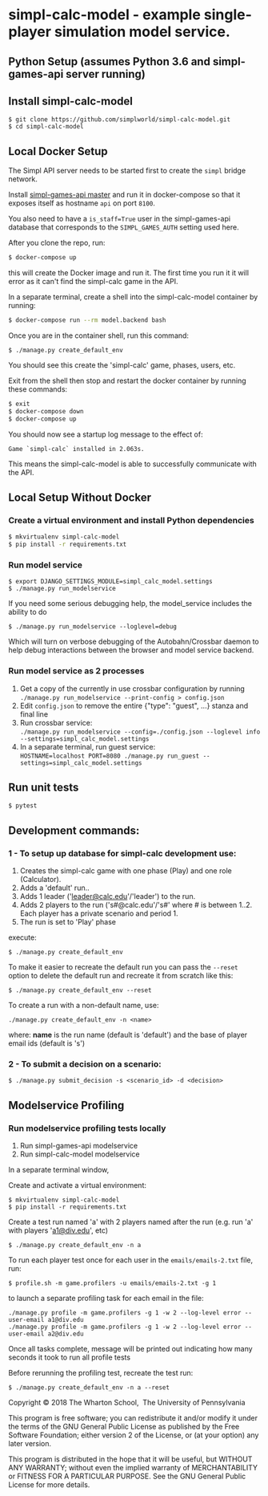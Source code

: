 # simpl-calc-model - example single-player simulation model service.

## Python Setup (assumes Python 3.6 and simpl-games-api server running)


## Install simpl-calc-model

```shell
$ git clone https://github.com/simplworld/simpl-calc-model.git
$ cd simpl-calc-model
```

## Local Docker Setup

The Simpl API server needs to be started first to create the `simpl` bridge network.

Install [simpl-games-api master](https://github.com/simplworld/simpl-games-api) and run it in 
docker-compose so that it exposes itself as hostname `api` on port `8100`. 

You also need to have a `is_staff=True` user in the simpl-games-api database that
corresponds to the `SIMPL_GAMES_AUTH` setting used here.

After you clone the repo, run:

```bash
$ docker-compose up
```

this will create the Docker image and run it.  The first time you run it it will error
as it can't find the simpl-calc game in the API.

In a separate terminal, create a shell into the simpl-calc-model container by running:

```bash
$ docker-compose run --rm model.backend bash
```

Once you are in the container shell, run this command:

```shell
$ ./manage.py create_default_env
```

You should see this create the 'simpl-calc' game, phases, users, etc.

Exit from the shell then stop and restart the docker container by running these commands: 

```bash
$ exit
$ docker-compose down
$ docker-compose up
```

You should now see a startup log message to the effect of:

```
Game `simpl-calc` installed in 2.063s.
```

This means the simpl-calc-model is able to successfully communicate with the API.

## Local Setup Without Docker

### Create a virtual environment and install Python dependencies

```bash
$ mkvirtualenv simpl-calc-model
$ pip install -r requirements.txt
```

### Run model service

```shell
$ export DJANGO_SETTINGS_MODULE=simpl_calc_model.settings
$ ./manage.py run_modelservice
```

If you need some serious debugging help, the model_service includes the ability to do

```shell
$ ./manage.py run_modelservice --loglevel=debug
```

Which will turn on verbose debugging of the Autobahn/Crossbar daemon to help debug interactions between the browser and model service backend.

### Run model service as 2 processes

1. Get a copy of the currently in use crossbar configuration by running
    `./manage.py run_modelservice --print-config > config.json`
1. Edit `config.json` to remove the entire {"type": "guest", ...} stanza and final line
1. Run crossbar service:    
    `./manage.py run_modelservice --config=./config.json --loglevel info --settings=simpl_calc_model.settings`
1. In a separate terminal, run guest service:    
    `HOSTNAME=localhost PORT=8080 ./manage.py run_guest --settings=simpl_calc_model.settings`


## Run unit tests

```shell
$ pytest
```

## Development commands:

### 1 - To setup up database for simpl-calc development use:

1. Creates the simpl-calc game with one phase (Play) and one role (Calculator).
1. Adds a 'default' run..
1. Adds 1 leader ('leader@calc.edu'/'leader') to the run.
1. Adds 2 players to the run ('s#@calc.edu'/'s#' where # is between 1..2. Each player has a private scenario and period 1.
1. The run is set to 'Play' phase

execute:

```shell
$ ./manage.py create_default_env
```

To make it easier to recreate the default run you can pass the `--reset` option to delete the
default run and recreate it from scratch like this:

```shell
$ ./manage.py create_default_env --reset
```

To create a run with a non-default name, use:

```shell
./manage.py create_default_env -n <name>
```

where:
 **name** is the run name (default is 'default') and the base of player email ids (default is 's')  

### 2 - To submit a decision on a scenario:

```shell
$ ./manage.py submit_decision -s <scenario_id> -d <decision>
```

## Modelservice Profiling

### Run modelservice profiling tests locally

1. Run simpl-games-api modelservice
1. Run simpl-calc-model modelservice

In a separate terminal window,

Create and activate a virtual environment:

```shell
$ mkvirtualenv simpl-calc-model
$ pip install -r requirements.txt
```

Create a test run named 'a' with 2 players named after the run (e.g. run 'a' with players 'a1@div.edu', etc)

```shell
$ ./manage.py create_default_env -n a
```

To run each player test once for each user in the `emails/emails-2.txt` file, run:

```shell
$ profile.sh -m game.profilers -u emails/emails-2.txt -g 1
```

to launch a separate profiling task for each email in the file:

```
./manage.py profile -m game.profilers -g 1 -w 2 --log-level error --user-email a1@div.edu
./manage.py profile -m game.profilers -g 1 -w 2 --log-level error --user-email a2@div.edu
```

Once all tasks complete, message will be printed out indicating how many seconds it took to run all profile tests

Before rerunning the profiling test, recreate the test run:

```shell
$ ./manage.py create_default_env -n a --reset
```

Copyright © 2018 The Wharton School,  The University of Pennsylvania 

This program is free software; you can redistribute it and/or
modify it under the terms of the GNU General Public License
as published by the Free Software Foundation; either version 2
of the License, or (at your option) any later version.

This program is distributed in the hope that it will be useful,
but WITHOUT ANY WARRANTY; without even the implied warranty of
MERCHANTABILITY or FITNESS FOR A PARTICULAR PURPOSE.  See the
GNU General Public License for more details.

